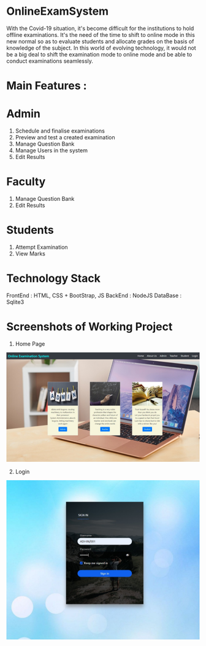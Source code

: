 # OnlineExamSystem

With the Covid-19 situation, it's become difficult for the institutions to hold offline examinations. It's the need of the time to shift to online mode in this new normal so as to evaluate students and allocate grades on the basis of knowledge of the subject. In this world of evolving technology, it would not be a big deal to shift the examination mode to online mode and be able to conduct examinations seamlessly.

# Main Features :

# Admin
  1) Schedule and finalise examinations
  2) Preview and test a created examination
  3) Manage Question Bank
  4) Manage Users in the system
  5) Edit Results
 
# Faculty
  1) Manage Question Bank
  2) Edit Results

# Students
  1) Attempt Examination
  2) View Marks

# Technology Stack
  FrontEnd : HTML, CSS + BootStrap, JS
  BackEnd : NodeJS
  DataBase : Sqlite3
  
# Screenshots of Working Project

1) Home Page
<img src="Git_Img/Home.jpeg">

2) Login
<img src="Git_Img/Login.jpeg">

